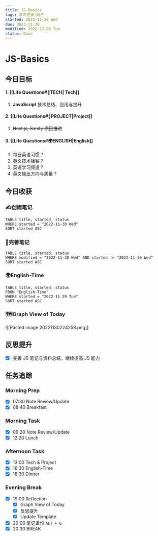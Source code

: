 ```yaml
---
title: JS-Basics
tags: 学习记录/周三
started: 2022-11-30 Wed
due: 2022-11-30
modified: 2022-12-06 Tue
status: Done
---
```

# JS-Basics
## 今日目标
#### 1. [[Life Questions#🚀TECH| Tech]]
1. **JavaScript** 技术总结、应用与提升
#### 2. [[Life Questions#🚀PROJECT|Project]]
1. ~~Next.js, Sanity 项目推进~~
#### 3. [[Life Questions#🌍ENGLISH|English]]
1. 每日英语习惯？
2. 英文技术播客？
3. 英语学习频道？
4. 英文输出方向与质量？

## 今日收获
### ✍️创建笔记

```dataview
TABLE title, started, status
WHERE started = "2022-11-30 Wed"
SORT started ASC
```

### 📝完善笔记

```dataview
TABLE title, started, status
WHERE modified = "2022-11-30 Wed" AND started != "2022-11-30 Wed"
SORT started ASC
```

### 🌍English-Time

```dataview
TABLE title, started, status
FROM "English-Time"
WHERE started = "2022-11-29 Tue"
SORT started ASC
```

### 🗺️Graph View of Today
![[Pasted image 20221130224258.png]]

## 反思提升
- [x] 完善 JS 笔记与资料总结，继续提高 JS 能力
## 任务追踪
### Morning Prep
- [x] 07:30 Note Review/Update
- [x] 08:40 Breakfast
### Morning Task
- [x] 09:20 Note Review/Update
- [x] 12:20 Lunch
### Afternoon Task
- [x] 13:00 Tech & Project
- [x] 16:30 English-Time
- [x] 18:30 Dinner
### Evening Break
- [x] 19:00 Reflection
	- [x] Graph View of Today
	- [x] 反思提升
	- [x] Update Template 
- [x] 20:00 笔记备份 `ALT + G`
- [x] 20:30 BREAK